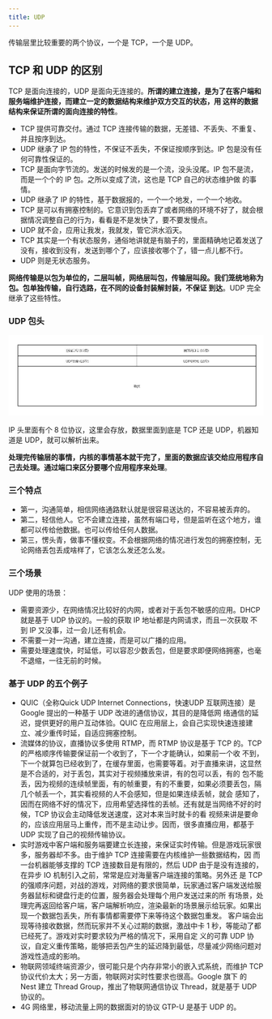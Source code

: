 ```yaml
---
title: UDP
---
```


传输层里比较重要的两个协议，一个是 TCP，一个是 UDP。

## TCP 和 UDP 的区别

TCP 是面向连接的，UDP 是面向无连接的。**所谓的建立连接，是为了在客户端和服务端维护连接，而建立一定的数据结构来维护双方交互的状态，用
这样的数据结构来保证所谓的面向连接的特性**。

- TCP 提供可靠交付。通过 TCP 连接传输的数据，无差错、不丢失、不重复、并且按序到达。
- UDP 继承了 IP 包的特性，不保证不丢失，不保证按顺序到达。IP 包是没有任何可靠性保证的。
- TCP 是面向字节流的。发送的时候发的是一个流，没头没尾。IP 包不是流，而是一个个的 IP 包。之所以变成了流，这也是 TCP 自己的状态维护做
的事情。
- UDP 继承了 IP 的特性，基于数据报的，一个一个地发，一个一个地收。
- TCP 是可以有拥塞控制的。它意识到包丢弃了或者网络的环境不好了，就会根据情况调整自己的行为，看看是不是发快了，要不要发慢点。
- UDP 就不会，应用让我发，我就发，管它洪水滔天。
- TCP 其实是一个有状态服务，通俗地讲就是有脑子的，里面精确地记着发送了没有，接收到没有，发送到哪个了，应该接收哪个了，错一点儿都不行。
- UDP 则是无状态服务。

**网络传输是以包为单位的，二层叫帧，网络层叫包，传输层叫段。我们笼统地称为包。包单独传输，自行选路，在不同的设备封装解封装，不保证
到达**。UDP 完全继承了这些特性。

### UDP 包头

![](images/udp/udp-pack.jpg)

IP 头里面有个 8 位协议，这里会存放，数据里面到底是 TCP 还是 UDP，机器知道是 UDP，就可以解析出来。

**处理完传输层的事情，内核的事情基本就干完了，里面的数据应该交给应用程序自己去处理。通过端口来区分要哪个应用程序来处理**。

### 三个特点

- 第一，沟通简单，相信网络通路默认就是很容易送达的，不容易被丢弃的。
- 第二，轻信他人。它不会建立连接，虽然有端口号，但是监听在这个地方，谁都可以传给他数据。也可以传给任何人数据。
- 第三，愣头青，做事不懂权变。不会根据网络的情况进行发包的拥塞控制，无论网络丢包丢成啥样了，它该怎么发还怎么发。

### 三个场景

UDP 使用的场景：

- 需要资源少，在网络情况比较好的内网，或者对于丢包不敏感的应用。DHCP 就是基于 UDP 协议的。一般的获取 IP 地址都是内网请求，而且一次获取
不到 IP 又没事，过一会儿还有机会。
- 不需要一对一沟通，建立连接，而是可以广播的应用。
- 需要处理速度快，时延低，可以容忍少数丢包，但是要求即便网络拥塞，也毫不退缩，一往无前的时候。

### 基于 UDP 的五个例子

- QUIC（全称Quick UDP Internet Connections，快速UDP 互联网连接）是 Google 提出的一种基于 UDP 改进的通信协议，其目的是降低网
络通信的延迟，提供更好的用户互动体验。QUIC 在应用层上，会自己实现快速连接建立、减少重传时延，自适应拥塞控制。
- 流媒体的协议，直播协议多使用 RTMP，而 RTMP 协议是基于 TCP 的。TCP 的严格顺序传输要保证前一个收到了，下一个才能确认，如果前一个收
不到，下一个就算包已经收到了，在缓存里面，也需要等着。对于直播来讲，这显然是不合适的，对于丢包，其实对于视频播放来讲，有的包可以丢，有的
包不能丢，因为视频的连续帧里面，有的帧重要，有的不重要，如果必须要丢包，隔几个帧丢一个，其实看视频的人不会感知，但是如果连续丢帧，就会
感知了，因而在网络不好的情况下，应用希望选择性的丢帧。还有就是当网络不好的时候，TCP 协议会主动降低发送速度，这对本来当时就卡的看
视频来讲是要命的，应该应用层马上重传，而不是主动让步。因而，很多直播应用，都基于 UDP 实现了自己的视频传输协议。
- 实时游戏中客户端和服务端要建立长连接，来保证实时传输。但是游戏玩家很多，服务器却不多。由于维护 TCP 连接需要在内核维护一些数据结构，因
而一台机器能够支撑的 TCP 连接数目是有限的，然后 UDP 由于是没有连接的，在异步 IO 机制引入之前，常常是应对海量客户端连接的策略。另外还
是 TCP 的强顺序问题，对战的游戏，对网络的要求很简单，玩家通过客户端发送给服务器鼠标和键盘行走的位置，服务器会处理每个用户发送过来的所
有场景，处理完再返回给客户端，客户端解析响应，渲染最新的场景展示给玩家。如果出现一个数据包丢失，所有事情都需要停下来等待这个数据包重发。
客户端会出现等待接收数据，然而玩家并不关心过期的数据，激战中卡 1 秒，等能动了都已经死了。游戏对实时要求较为严格的情况下，采用自定
义的可靠 UDP 协议，自定义重传策略，能够把丢包产生的延迟降到最低，尽量减少网络问题对游戏性造成的影响。
- 物联网领域终端资源少，很可能只是个内存非常小的嵌入式系统，而维护 TCP 协议代价太大；另一方面，物联网对实时性要求也很高。Google 旗下
的 Nest 建立 Thread Group，推出了物联网通信协议 Thread，就是基于 UDP 协议的。
- 4G 网络里，移动流量上网的数据面对的协议 GTP-U 是基于 UDP 的。
